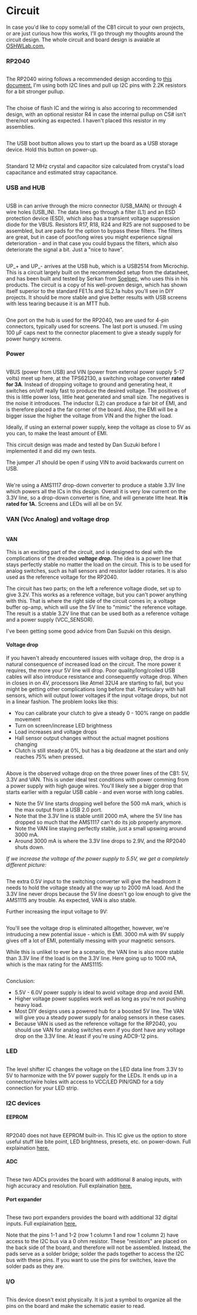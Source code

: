 # Circuit

In case you'd like to copy some/all of the CB1 circuit to your own projects, or are just curious how this works, I'll go through my thoughts around the circuit design. The whole circuit and board design is avaiable at[ OSHWLab.com.](https://oshwlab.com/andreasdahl1987/dahl-design-cb1)

### RP2040

<figure><img src="../.gitbook/assets/image (24).png" alt=""><figcaption></figcaption></figure>

The RP2040 wiring follows a recommended design according to [this document.](https://datasheets.raspberrypi.com/rp2040/hardware-design-with-rp2040.pdf) I'm using both I2C lines and pull up I2C pins with 2.2K resistors for a bit stronger pullup.&#x20;

<figure><img src="../.gitbook/assets/image (34).png" alt=""><figcaption></figcaption></figure>

The choise of flash IC and the wiring is also accoring to recommended design, with an optional resistor R4 in case the internal pullup on CS# isn't there/not working as expected. I haven't placed this resistor in my assemblies.&#x20;

<figure><img src="../.gitbook/assets/image (74).png" alt=""><figcaption></figcaption></figure>

The USB boot button allows you to start up the board as a USB storage device. Hold this button on power-up.&#x20;

<figure><img src="../.gitbook/assets/image (45).png" alt=""><figcaption></figcaption></figure>

Standard 12 MHz crystal and capacitor size calculated from crystal's load capacitance and estimated stray capacitance.

### USB and HUB

<figure><img src="../.gitbook/assets/image (71).png" alt=""><figcaption></figcaption></figure>

USB in can arrive through the micro connector (USB\_MAIN) or through 4 wire holes (USB\_IN). The data lines go through a filter (L1) and an ESD protection device (ESD), which also has a transient voltage suppression diode for the VBUS. Resistors R17, R18, R24 and R25 are not supposed to  be assembled, but are pads for the option to bypass these filters. The filters are great, but in case of poor/long wires you might experience signal deterioration - and in that case you could bypass the filters, which also deteriorate the signal a bit. Just a "nice to have".&#x20;

<figure><img src="../.gitbook/assets/image (11) (1) (1) (1).png" alt=""><figcaption></figcaption></figure>

UP\_+ and UP\_- arrives at the USB hub, which is a USB2514 from Microchip. This is a circuit largely built on the recommended setup from the datasheet, and has been built and tested by Serkan from [Soelpec](https://soelpec.com/), who uses this in his products. The circuit is a copy of his well-proven design, which has shown itself superior to the standard FE1.1s and SL2.1a hubs you'll see in DIY projects. It should be more stable and give better results with USB screens with less tearing because it is an MTT hub.&#x20;

<figure><img src="../.gitbook/assets/image (43).png" alt=""><figcaption></figcaption></figure>

One port on the hub is used for the RP2040, two are used for 4-pin connectors, typically used for screens. The last port is unused. I'm using 100 µF caps next to the connector placement to give a steady supply for power hungry screens.

### Power

<figure><img src="../.gitbook/assets/image (58).png" alt=""><figcaption></figcaption></figure>

VBUS (power from USB) and VIN (power from external power supply 5-17 volts) meet up here, at the TPS62130, a switching voltage converter **rated for 3A**. Instead of dropping voltage to ground and generating heat, it switches on/off really fast to produce the desired voltage. The positives of this is little power loss, little heat generated and small size. The negatives is the noise it introduces. The inductor (L2) can produce a fair bit of EMI, and is therefore placed a the far corner of the board. Also, the EMI will be a bigger issue the higher the voltage from VIN and the higher the load.&#x20;

Ideally, if using an external power supply, keep the voltage as close to 5V as you can, to make the least amount of EMI.&#x20;

This circuit design was made and tested by Dan Suzuki before I implemented it and did my own tests.&#x20;

The jumper J1 should be open if using VIN to avoid backwards current on USB.&#x20;

<figure><img src="../.gitbook/assets/image (5) (1) (1) (1) (1) (1).png" alt=""><figcaption></figcaption></figure>

We're using a AMS1117 drop-down converter to produce a stable 3.3V line which powers all the ICs in this design. Overall it is very low current on the 3.3V line, so a drop-down converter is fine, and will generate litte heat. **It is rated for 1A.** Screens and LEDs will all be on 5V.&#x20;

### VAN (Vcc Analog) and voltage drop

<figure><img src="../.gitbook/assets/image (25).png" alt=""><figcaption></figcaption></figure>

#### VAN

This is an exciting part of the circuit, and is designed to deal with the complications of the dreaded _**voltage drop.**_ The idea is a power line that stays perfectly stable no matter the load on the circuit. This is to be used for analog switches, such as hall sensors and resistor ladder rotaries. It is also used as the reference voltage for the RP2040.&#x20;

The circuit has two parts; on the left a reference voltage diode, set up to give 3.2V. This works as a reference voltage, but you can't power anything with this. That is where the right side of the circuit comes in; a voltage buffer op-amp, which will use the 5V line to "mimic" the reference voltage. The result is a stable 3.2V line that can be used both as a reference voltage and a power supply (VCC\_SENSOR).&#x20;

I've been getting some good advice from Dan Suzuki on this design.&#x20;

#### Voltage drop

If you haven't already encountered issues with voltage drop, the drop is a natural consequence of increased load on the circuit. The more power it requires, the more your 5V line will drop. Poor quality/long/coiled USB cables will also introduce resistance and consequently voltage drop. When in closes in on 4V, processors like Atmel 32U4 are starting to fail, but you might be getting other complications long before that. Particulary with hall sensors, which will output lower voltages if the input voltage drops, but not in a linear fashion. The problem looks like this:

* You can calibrate your clutch to give a steady 0 - 100% range on paddle movement
* Turn on screen/increase LED brightness
* Load increases and voltage drops
* Hall sensor output changes without the actual magnet positions changing
* Clutch is still steady at 0%, but has a big deadzone at the start and only reaches 75% when pressed.&#x20;

<figure><img src="../.gitbook/assets/image (31).png" alt=""><figcaption></figcaption></figure>

Above is the observed voltage drop on the three power lines of the CB1: 5V, 3.3V and VAN. This is under ideal test conditions with power comming from a power supply with high gauge wires. You'll likely see a bigger drop that starts earlier with a regular USB cable - and even worse with long cables.&#x20;

* Note the 5V line starts dropping well before the 500 mA mark, which is the max output from a USB 2.0 port.&#x20;
* Note that the 3.3V line is stable untill 2000 mA, where the 5V line has dropped so much that the AMS1117 can't do its job properly anymore.
* Note the VAN line staying perfectly stable, just a small upswing around 3000 mA.&#x20;
* Around 3000 mA is where the 3.3V line drops to 2.9V, and the RP2040 shuts down.

_If we increase the voltage of the power supply to 5.5V, we get a completely different picture:_

<figure><img src="../.gitbook/assets/image (51).png" alt=""><figcaption></figcaption></figure>

The extra 0.5V input to the switching converter will give the headroom it needs to hold the voltage steady all the way up to 2000 mA load. And the 3.3V line never drops because the 5V line doesn't go low enough to give the AMS1115 any trouble. As expected, VAN is also stable.&#x20;

Further increasing the input voltage to 9V:

<figure><img src="../.gitbook/assets/image (56).png" alt=""><figcaption></figcaption></figure>

You'll see the voltage drop is eliminated alltogether, however, we're intruducing a new potential issue - which is EMI. 3000 mA with 9V supply gives off a lot of EMI, potentially messing with your magnetic sensors.&#x20;

While this is unlikel to ever be a scenario, the VAN line is also more stable than 3.3V line if the load is on the 3.3V line. Here going up to 1000 mA, which is the max rating for the AMS1115:

<figure><img src="../.gitbook/assets/image (41).png" alt=""><figcaption></figcaption></figure>

Conclusion:

* 5.5V - 6.0V power supply is ideal to avoid voltage drop and avoid EMI.
* Higher voltage power supplies work well as long as you're not pushing heavy load.
* Most DIY designs uses a powered hub for a boosted 5V line. The VAN will give you a steady power supply for analog sensors in these cases.
* Because VAN is used as the reference voltage for the RP2040, you should use VAN for analog switches even if you dont have any voltage drop on the 3.3V line. At least if you're using ADC9-12 pins.&#x20;

### LED

<figure><img src="../.gitbook/assets/image (73).png" alt=""><figcaption></figcaption></figure>

The level shifter IC changes the voltage on the LED data line from 3.3V to 5V to harmonize with the 5V power supply for the LEDs. It ends up in a connector/wire holes with access to VCC/LED PIN/GND for a tidy connection for your LED strip.&#x20;

### I2C devices

#### EEPROM

<figure><img src="../.gitbook/assets/image (29).png" alt=""><figcaption></figcaption></figure>

RP2040 does not have EEPROM built-in. This IC give us the option to store useful stuff like bite point, LED brightness, presets, etc. on power-down. Full explaination [here.](../2.-wiring/eeprom.md)

#### ADC

<figure><img src="../.gitbook/assets/image (37).png" alt=""><figcaption></figcaption></figure>

These two ADCs provides the board with additional 8 analog inputs, with high accuracy and resolution. Full explaination [here.](../2.-wiring/analog/external-adc.md#a-ds1115)

#### Port expander

<figure><img src="../.gitbook/assets/image (97).png" alt=""><figcaption></figcaption></figure>

These two port expanders provides the board with additional 32 digital inputs. Full explaination [here.](../2.-wiring/switch-inputs/port-expander.md)&#x20;

Note that the pins 1-1 and 1-2 (row 1 column 1 and row 1 column 2) have access to the I2C bus via a 0 ohm resistor. These "resistors" are placed on the back side of the board, and therefore will not be assembled. Instead, the pads serve as a solder bridge; solder the pads together to access the I2C bus with these pins. If you want to use the pins for switches, leave the solder pads as they are.

### I/O

<figure><img src="../.gitbook/assets/image (21).png" alt=""><figcaption></figcaption></figure>

This device doesn't exist physically. It is just a symbol to organize all the pins on the board and make the schematic easier to read.&#x20;

